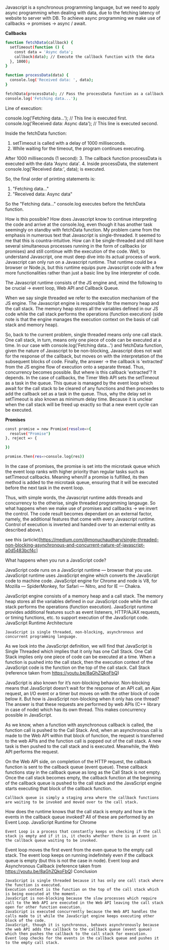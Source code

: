 Javascript is a synchronous programming language, but we need to apply async programming when dealing with data, due to the fetching latency of website to server with DB.
To achieve async programming we make use of callbacks -> promises -> async / await.


**Callbacks**

```sh
function fetchData(callback) {
  setTimeout(function () {
    const data = 'Async data';
    callback(data); // Execute the callback function with the data
  }, 1000);
}

function processData(data) {
  console.log('Received data: ', data);
}

fetchData(processData); // Pass the processData function as a callback
console.log('Fetching data...');
```

Line of execution:

console.log('Fetching data...'); // This line is executed first.
console.log('Received data: Async data'); // This line is executed second.


Inside the fetchData function:
1. setTimeout is called with a delay of 1000 milliseconds.
2. While waiting for the timeout, the program continues executing.

After 1000 milliseconds (1 second):
3. The callback function processData is executed with the data 'Async data'.
4. Inside processData, the statement console.log('Received data:', data); is executed.

So, the final order of printing statements is:
1. "Fetching data..."
2. "Received data: Async data"

So the "Fetching data..." console.log executes before the fetchData function.

How is this possible? How does Javascript know to continue interpreting the code and arrive at the console.log, even though it has another task seemingly on standby with fetchData function.
My problem came from the emphasis in numerous text that Javascript is single-threaded. It seemed to me that this is countra-intuitive. How can it be single-threaded and still have several simultaneous processes running in the form of callbacks (or promises) and still continue with the execution of the code. Well, to understand Javascript, one must deep dive into its actual process of work. Javascript can only run on a Javascript runtime. That runtime could be a browser or Node.js, but this runtime equips pure Javascript code with a few more functionalities rather than just a basic line by line interpreter of code.

The Javascript runtime consists of the JS engine and, mind the following to be crucial -> event loop, Web API and Callback Queue.

When we say single threaded we refer to the execution mechanism of the JS engine. The Javascript engine is responsible for the  memory heap and the call stack. The memory heap stores all the variables defined in our JS code while the call stack performs the operations (function execution) (side note is that the engine manages the execution context on the basis of call stack and memory heap). 

So, back to the current problem, single threaded means only one call stack. One call stack, in turn, means only one piece of code can be executed at a time. In our case with console.log('Fetching data...') and fetchData function, given the nature of Javascript to be non-blocking, Javascript does not wait for the response of the callback, but moves on with the interpretation of the subsequent blocks of code.
Finally, the answer -> the callback is 'extracted' from the JS engine flow of execution onto a separate thread. Thus, concurrency becomes possible. 
But where is this callback 'extracted'? 
It depends. 
In the case of callbacks, the Timer Web API sets the setTimeout as a task in the queue. This queue is managed by the event loop which await for the call stack to be cleared of any functions and then proceedes to add the callback set as a task in the queue. Thus, why the delay set in setTimeout is also known as minimum delay time. Because it is unclear when the call stack will be freed up exactly so that a new event cycle can be executed.

**Promises**

```sh
const promise = new Promise(resolve=>{
  resolve("Promise")
}, reject => {

})

promise.then(res=>console.log(res))
```

In the case of promises, the promise is set into the microtask queue which the event loop ranks with higher priority than regular tasks such as setTimeout callbacks. Meaning when/if a promise is fulfilled, its then method is added to the microtask queue, ensuring that it will be executed before the next task in the event loop.

Thus, with simple words, the Javascript runtime adds threads and concurrency to the otherise, single threaded programming langauge.
So what happens when we make use of promises and callbacks -> we invert the control. The code result becomes dependant on an external factor, namely, the additional features that come with every Javascript runtime. Control of execution is inverted and handed over to an external entity as described above.\






see this (article)[https://medium.com/@monuchaudhary/single-threaded-non-blocking-asynchronous-and-concurrent-nature-of-javascript-a0d5483bcf4c]

What happens when you run a JavaScript code?

JavaScript code runs on a JavaScript runtime — browser that you use. JavaScript runtime uses JavaScript engine which converts the JavaScript code to machine code. JavaScript engine for Chrome and node is V8, for Mozilla — SpiderMonkey, for Safari — Nitro, and for IE — Chakra.

JavaScript engine consists of a memory heap and a call stack. The memory heap stores all the variables defined in our JavaScript code while the call stack performs the operations (function execution). JavaScript runtime provides additional features such as event listeners, HTTP/AJAX requests, or timing functions, etc. to support execution of the JavaScript code.
JavaScript Runtime Architecture

    JavaScript is single threaded, non-blocking, asynchronous and concurrent programming language.

As we look into the JavaScript definition, we will find that JavaScript is Single Threaded which implies that it only has one Call Stack. One Call Stack implies only one piece of code can be executed at a time. When a function is pushed into the call stack, then the execution context of the JavaScript code is the function on the top of the call stack.
Call Stack (reference taken from https://youtu.be/8aGhZQkoFbQ)

JavaScript is also known for it’s non-blocking behavior. Non-blocking means that JavaScript doesn’t wait for the response of an API call, an Ajax request, an I/O event or a timer but moves on with the other block of code below it. But how is JavaScript non-blocking when it only has one thread? The answer is that these requests are performed by web APIs (C++ library in case of node) which has its own thread. This makes concurrency possible in JavaScript.

As we know, when a function with asynchronous callback is called, the function call is pushed to the Call Stack. And, when an asynchronous call is made to the Web API within that block of function, the request is transferred to the web APIs and the function call is popped out of the call stack. A new task is then pushed to the call stack and is executed. Meanwhile, the Web API performs the request.

On the Web API side, on completion of the HTTP request, the callback function is sent to the callback queue (event queue). These callback functions stay in the callback queue as long as the Call Stack is not empty. Once the call stack becomes empty, the callback function at the beginning of the callback queue is pushed to the call stack and the JavaScript engine starts executing that block of the callback function.

    Callback queue is simply a staging area where the callback functions are waiting to be invoked and moved over to the call stack.

How does the runtime knows that the call stack is empty and how is the events in the callback queue invoked? All of these are performed by an Event Loop.
JavaScript Runtime for Chrome

    Event Loop is a process that constantly keeps on checking if the call stack is empty and if it is, it checks whether there is an event in the callback queue waiting to be invoked.

Event loop moves the first event from the even queue to the empty call stack. The event loop keeps on running indefinitely even if the callback queue is empty (but this is not the case in node).
Event loop and Asynchronous Callback (reference taken from https://youtu.be/8aGhZQkoFbQ)
Conclusion

    JavaScript is single threaded because it has only one call stack where the function is executed.
    Execution context is the function on the top of the call stack which is being executed at the moment.
    JavaScript is non-blocking because the slow processes which require call to the Web API are executed in the Web API leaving the call stack open for other function execution.
    JavaScript is executed concurrently because the Web API handles the calls made to it while the JavaScript engine keeps executing other block of the code.
    JavaScript, though it is synchronous, behaves asynchronously because the web API adds the callback to the callback queue (event queue) which then pushes the callback to the call stack for execution.
    Event loop checks for the events in the callback queue and pushes it to the empty call stack.

